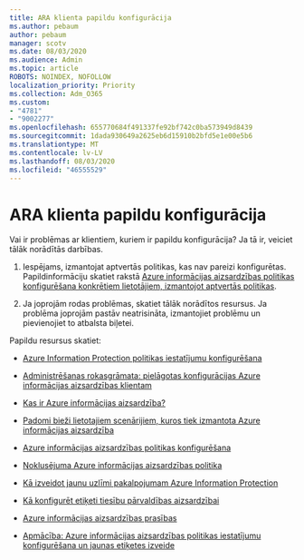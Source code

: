 ```yaml
---
title: ARA klienta papildu konfigurācija
ms.author: pebaum
author: pebaum
manager: scotv
ms.date: 08/03/2020
ms.audience: Admin
ms.topic: article
ROBOTS: NOINDEX, NOFOLLOW
localization_priority: Priority
ms.collection: Adm_O365
ms.custom:
- "4781"
- "9002277"
ms.openlocfilehash: 655770684f491337fe92bf742c0ba573949d8439
ms.sourcegitcommit: 1dada930649a2625eb6d15910b2bfd5e1e00e5b6
ms.translationtype: MT
ms.contentlocale: lv-LV
ms.lasthandoff: 08/03/2020
ms.locfileid: "46555529"
---
```

# <a name="aip-client-advanced-configuration"></a>ARA klienta papildu konfigurācija

Vai ir problēmas ar klientiem, kuriem ir papildu konfigurācija? Ja tā ir, veiciet tālāk norādītās darbības.

1. Iespējams, izmantojat aptvertās politikas, kas nav pareizi konfigurētas. Papildinformāciju skatiet rakstā [Azure informācijas aizsardzības politikas konfigurēšana konkrētiem lietotājiem, izmantojot aptvertās politikas](https://docs.microsoft.com/azure/information-protection/configure-policy-scope).

2. Ja joprojām rodas problēmas, skatiet tālāk norādītos resursus. Ja problēma joprojām pastāv neatrisināta, izmantojiet problēmu un pievienojiet to atbalsta biļetei.

Papildu resursus skatiet:

- [Azure Information Protection politikas iestatījumu konfigurēšana](https://docs.microsoft.com/azure/information-protection/configure-policy-settings)  
    
- [Administrēšanas rokasgrāmata: pielāgotas konfigurācijas Azure informācijas aizsardzības klientam](https://docs.microsoft.com/azure/information-protection/rms-client/client-admin-guide-customizations)  
    
- [Kas ir Azure informācijas aizsardzība?](https://docs.microsoft.com/azure/information-protection/what-is-information-protection)  
    
- [Padomi bieži lietotajiem scenārijiem, kuros tiek izmantota Azure informācijas aizsardzība](https://docs.microsoft.com/azure/information-protection/how-to-guides)  
    
- [Azure informācijas aizsardzības politikas konfigurēšana](https://docs.microsoft.com/azure/information-protection/deploy-use/configure-policy)  
    
- [Noklusējuma Azure informācijas aizsardzības politika](https://docs.microsoft.com/azure/information-protection/deploy-use/configure-policy-default)  
    
- [Kā izveidot jaunu uzlīmi pakalpojumam Azure Information Protection](https://docs.microsoft.com/azure/information-protection/deploy-use/configure-policy-new-label)  
    
- [Kā konfigurēt etiķeti tiesību pārvaldības aizsardzībai](https://docs.microsoft.com/azure/information-protection/deploy-use/configure-policy-protection)  
    
- [Azure informācijas aizsardzības prasības](https://docs.microsoft.com/azure/information-protection/get-started/requirements)

- [Apmācība: Azure informācijas aizsardzības politikas iestatījumu konfigurēšana un jaunas etiķetes izveide](https://docs.microsoft.com/azure/information-protection/get-started/infoprotect-quick-start-tutorial)